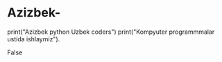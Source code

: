 # Azizbek-
print("Azizbek python Uzbek coders")
print("Kompyuter programmmalar ustida ishlaymiz").

False
